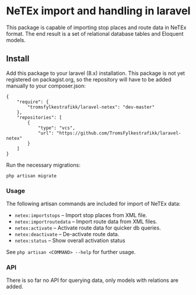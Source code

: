 # NeTEx import and handling in laravel

This package is capable of importing stop places and route data in NeTEx
format. The end result is a set of relational database tables and Eloquent
models.

## Install

Add this package to your laravel (8.x) installation. This package is
not yet registered on packagist.org, so the repository will have to be
added manually to your composer.json:
```
{
    "require": {
        "tromsfylkestrafikk/laravel-netex": "dev-master"
    },
    "repositories": [
        {
            "type": "vcs",
            "url": "https://github.com/TromsFylkestrafikk/laravel-netex"
        }
    ]
}
```

Run the necessary migrations:
```
php artisan migrate
```

### Usage

The following artisan commands are included for import of NeTEx data:
- `netex:importstops` – Import stop places from XML file.
- `netex:importroutedata` – Import route data from XML files.
- `netex:activate` – Activate route data for quicker db queries.
- `netex:deactivate` – De-activate route data.
- `netex:status` – Show overall activation status

See `php artisan <COMMAND> --help` for further usage.

### API

There is so far no API for querying data, only models with relations
are added.
